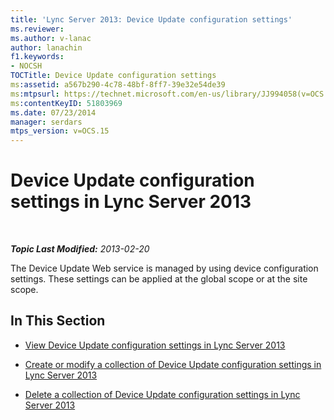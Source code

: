 ```yaml
---
title: 'Lync Server 2013: Device Update configuration settings'
ms.reviewer: 
ms.author: v-lanac
author: lanachin
f1.keywords:
- NOCSH
TOCTitle: Device Update configuration settings
ms:assetid: a567b290-4c78-48bf-8ff7-39e32e54de39
ms:mtpsurl: https://technet.microsoft.com/en-us/library/JJ994058(v=OCS.15)
ms:contentKeyID: 51803969
ms.date: 07/23/2014
manager: serdars
mtps_version: v=OCS.15
---
```


<div data-xmlns="http://www.w3.org/1999/xhtml">

<div class="topic" data-xmlns="http://www.w3.org/1999/xhtml" data-msxsl="urn:schemas-microsoft-com:xslt" data-cs="https://msdn.microsoft.com/">

<div data-asp="https://msdn2.microsoft.com/asp">

# Device Update configuration settings in Lync Server 2013

</div>

<div id="mainSection">

<div id="mainBody">

<span> </span>

_**Topic Last Modified:** 2013-02-20_

The Device Update Web service is managed by using device configuration settings. These settings can be applied at the global scope or at the site scope.

<div>

## In This Section

  - [View Device Update configuration settings in Lync Server 2013](lync-server-2013-view-device-update-configuration-settings.md)

  - [Create or modify a collection of Device Update configuration settings in Lync Server 2013](lync-server-2013-create-or-modify-a-collection-of-device-update-configuration-settings.md)

  - [Delete a collection of Device Update configuration settings in Lync Server 2013](lync-server-2013-delete-a-collection-of-device-update-configuration-settings.md)

</div>

</div>

<span> </span>

</div>

</div>

</div>


